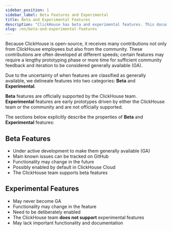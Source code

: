 ```yaml
---
sidebar_position: 1
sidebar_label: Beta Features and Experimental
title: Beta and Experimental Features
description: "ClickHouse has beta and experimental features. This documentation page discusses definition."
slug: /en/beta-and-experimental-features
---
```


Because ClickHouse is open-source, it receives many contributions not only from ClickHouse employees but also from the community. These contributions are often developed at different speeds; certain features may require a lengthy prototyping phase or more time for sufficient community feedback and iteration to be considered generally available (GA).

Due to the uncertainty of when features are classified as generally available, we delineate features into two categories: **Beta** and **Experimental**. 

**Beta** features are officially supported by the ClickHouse team. **Experimental** features are early prototypes driven by either the ClickHouse team or the community and are not officially supported.

The sections below explicitly describe the properties of **Beta** and **Experimental** features:

## Beta Features

- Under active development to make them generally available (GA)
- Main known issues can be tracked on GitHub
- Functionality may change in the future
- Possibly enabled by default in ClickHouse Cloud
- The ClickHouse team supports beta features

## Experimental Features

- May never become GA
- Functionality may change in the feature
- Need to be deliberately enabled
- The ClickHouse team **does not support** experimental features
- May lack important functionality and documentation

